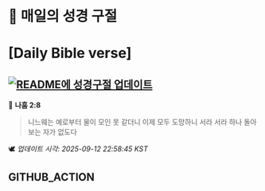# 🙏 매일의 성경 구절
# [Daily Bible verse]
## [![README에 성경구절 업데이트](https://github.com/DONGSUKA/first_test/actions/workflows/update-readme-bible.yml/badge.svg)](https://github.com/DONGSUKA/first_test/actions/workflows/update-readme-bible.yml)
<!-- START_BIBLE_VERSE -->
📖 **나훔 2:8**
> 니느웨는 예로부터 물이 모인 못 같더니 이제 모두 도망하니 서라 서라 하나 돌아보는 자가 없도다

🕊️ _업데이트 시각: 2025-09-12 22:58:45 KST_
  <!-- END_BIBLE_VERSE -->
## GITHUB_ACTION
